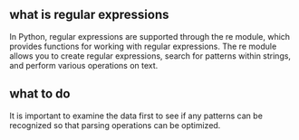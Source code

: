 ## what is regular expressions
In Python, regular expressions are supported through the re module, which provides functions for working with regular expressions. The re module allows you to create regular expressions, search for patterns within strings, and perform various operations on text.

## what to do
It is important to examine the data first to see if any patterns can be recognized so that parsing operations can be optimized.


